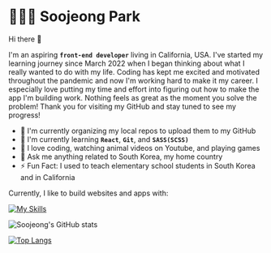 # 👩🏻‍💻 Soojeong Park

Hi there 👋

I'm an aspiring **`front-end developer`** living in California, USA. I've started my learning journey since March 2022 when I began thinking about what I really wanted to do with my life. Coding has kept me excited and motivated throughout the pandemic and now I'm working hard to make it my career. I especially love putting my time and effort into figuring out how to make the app I'm building work. Nothing feels as great as the moment you solve the problem! Thank you for visiting my GitHub and stay tuned to see my progress!

- 🔭 I'm currently organizing my local repos to upload them to my GitHub
- 🌱 I'm currently learning **`React`**, **`Git`**, and **`SASS(SCSS)`**
- 🤩 I love coding, watching animal videos on Youtube, and playing games
- 💬 Ask me anything related to South Korea, my home country
- ⚡️ Fun Fact: I used to teach elementary school students in South Korea and in California

Currently, I like to build websites and apps with:

[![My Skills](https://skillicons.dev/icons?i=html,css,js,react,git)](https://skillicons.dev)

![Soojeong's GitHub stats](https://github-readme-stats-soojeong-park-ca.vercel.app/api?username=soojeong-park-ca&show_icons=true&theme=tokyonight)

[![Top Langs](https://github-readme-stats-soojeong-park-ca.vercel.app/api/top-langs/?username=soojeong-park-ca&theme=tokyonight)](https://github.com/anuraghazra/github-readme-stats)
